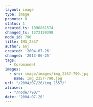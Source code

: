 ```yaml
---
layout: image
type: image
promote: 0
status: 1
created_ts: 1090861574
changed_ts: 1372159398
node_id: 790
title: IMG_2357
author: anj
created: '2004-07-26'
changed: '2013-06-25'
tags:
  - Coromandel
images:
  - src: image/images/img_2357-790.jpg
    name: img_2357-790.jpg
url: "/2004/07/26/img_2357/"
aliases:
  - "/node/790/"
date: '2004-07-26'
---
```


